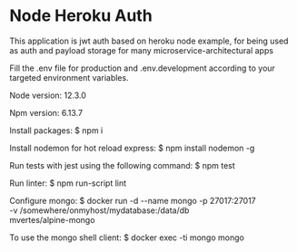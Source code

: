 # Node Heroku Auth

This application is jwt auth based on heroku node example, for being used as auth and payload storage for many microservice-architectural apps

Fill the .env file for production and .env.development according to your targeted environment
variables.

Node version: 12.3.0

Npm version: 6.13.7

Install packages:
    $ npm i

Install nodemon for hot reload express:
    $ npm install nodemon -g

Run tests with jest using the following command:
    $ npm test

Run linter:
    $ npm run-script lint

Configure mongo:
    $ docker run -d --name mongo -p 27017:27017 \
	  -v /somewhere/onmyhost/mydatabase:/data/db \
	  mvertes/alpine-mongo

To use the mongo shell client:
    $ docker exec -ti mongo mongo
